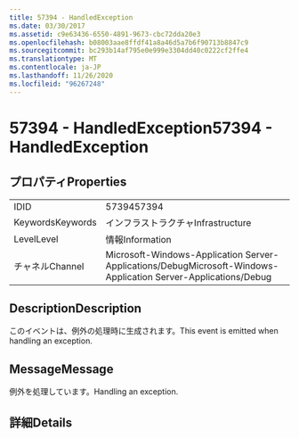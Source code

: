 ```yaml
---
title: 57394 - HandledException
ms.date: 03/30/2017
ms.assetid: c9e63436-6550-4891-9673-cbc72dda20e3
ms.openlocfilehash: b08003aae8ffdf41a8a46d5a7b6f90713b8847c9
ms.sourcegitcommit: bc293b14af795e0e999e3304dd40c0222cf2ffe4
ms.translationtype: MT
ms.contentlocale: ja-JP
ms.lasthandoff: 11/26/2020
ms.locfileid: "96267248"
---
```

# <a name="57394---handledexception"></a><span data-ttu-id="98c97-102">57394 - HandledException</span><span class="sxs-lookup"><span data-stu-id="98c97-102">57394 - HandledException</span></span>

## <a name="properties"></a><span data-ttu-id="98c97-103">プロパティ</span><span class="sxs-lookup"><span data-stu-id="98c97-103">Properties</span></span>  
  
|||  
|-|-|  
|<span data-ttu-id="98c97-104">ID</span><span class="sxs-lookup"><span data-stu-id="98c97-104">ID</span></span>|<span data-ttu-id="98c97-105">57394</span><span class="sxs-lookup"><span data-stu-id="98c97-105">57394</span></span>|  
|<span data-ttu-id="98c97-106">Keywords</span><span class="sxs-lookup"><span data-stu-id="98c97-106">Keywords</span></span>|<span data-ttu-id="98c97-107">インフラストラクチャ</span><span class="sxs-lookup"><span data-stu-id="98c97-107">Infrastructure</span></span>|  
|<span data-ttu-id="98c97-108">Level</span><span class="sxs-lookup"><span data-stu-id="98c97-108">Level</span></span>|<span data-ttu-id="98c97-109">情報</span><span class="sxs-lookup"><span data-stu-id="98c97-109">Information</span></span>|  
|<span data-ttu-id="98c97-110">チャネル</span><span class="sxs-lookup"><span data-stu-id="98c97-110">Channel</span></span>|<span data-ttu-id="98c97-111">Microsoft-Windows-Application Server-Applications/Debug</span><span class="sxs-lookup"><span data-stu-id="98c97-111">Microsoft-Windows-Application Server-Applications/Debug</span></span>|  
  
## <a name="description"></a><span data-ttu-id="98c97-112">Description</span><span class="sxs-lookup"><span data-stu-id="98c97-112">Description</span></span>  

 <span data-ttu-id="98c97-113">このイベントは、例外の処理時に生成されます。</span><span class="sxs-lookup"><span data-stu-id="98c97-113">This event is emitted when handling an exception.</span></span>  
  
## <a name="message"></a><span data-ttu-id="98c97-114">Message</span><span class="sxs-lookup"><span data-stu-id="98c97-114">Message</span></span>  

 <span data-ttu-id="98c97-115">例外を処理しています。</span><span class="sxs-lookup"><span data-stu-id="98c97-115">Handling an exception.</span></span>  
  
## <a name="details"></a><span data-ttu-id="98c97-116">詳細</span><span class="sxs-lookup"><span data-stu-id="98c97-116">Details</span></span>
